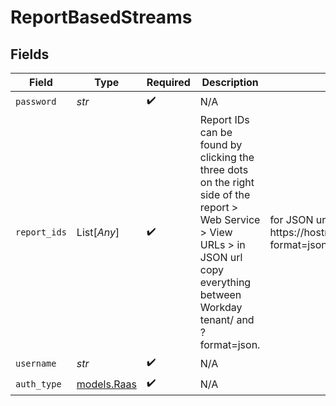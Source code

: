 # ReportBasedStreams


## Fields

| Field                                                                                                                                                                                | Type                                                                                                                                                                                 | Required                                                                                                                                                                             | Description                                                                                                                                                                          | Example                                                                                                                                                                              |
| ------------------------------------------------------------------------------------------------------------------------------------------------------------------------------------ | ------------------------------------------------------------------------------------------------------------------------------------------------------------------------------------ | ------------------------------------------------------------------------------------------------------------------------------------------------------------------------------------ | ------------------------------------------------------------------------------------------------------------------------------------------------------------------------------------ | ------------------------------------------------------------------------------------------------------------------------------------------------------------------------------------ |
| `password`                                                                                                                                                                           | *str*                                                                                                                                                                                | :heavy_check_mark:                                                                                                                                                                   | N/A                                                                                                                                                                                  |                                                                                                                                                                                      |
| `report_ids`                                                                                                                                                                         | List[*Any*]                                                                                                                                                                          | :heavy_check_mark:                                                                                                                                                                   | Report IDs can be found by clicking the three dots on the right side of the report > Web Service > View URLs > in JSON url copy everything between Workday tenant/ and ?format=json. | for JSON url https://hostname/ccx/service/customreport2/tenant/report/id?format=json Report ID is report/id.                                                                         |
| `username`                                                                                                                                                                           | *str*                                                                                                                                                                                | :heavy_check_mark:                                                                                                                                                                   | N/A                                                                                                                                                                                  |                                                                                                                                                                                      |
| `auth_type`                                                                                                                                                                          | [models.Raas](../models/raas.md)                                                                                                                                                     | :heavy_check_mark:                                                                                                                                                                   | N/A                                                                                                                                                                                  |                                                                                                                                                                                      |